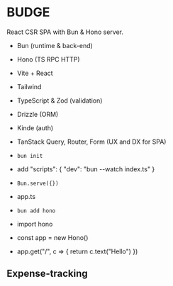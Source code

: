 # BUDGE

React CSR SPA with Bun & Hono server.

-   Bun (runtime & back-end)
-   Hono (TS RPC HTTP)
-   Vite + React
-   Tailwind
-   TypeScript & Zod (validation)
-   Drizzle (ORM)
-   Kinde (auth)
-   TanStack Query, Router, Form (UX and DX for SPA)

-   `bun init`
-   add "scripts": {
    "dev": "bun --watch index.ts"
    }
-   `Bun.serve({})`
-   app.ts
-   `bun add hono`
-   import hono
-   const app = new Hono()
-   app.get("/", c => {
    return c.text("Hello")
    })

## Expense-tracking
